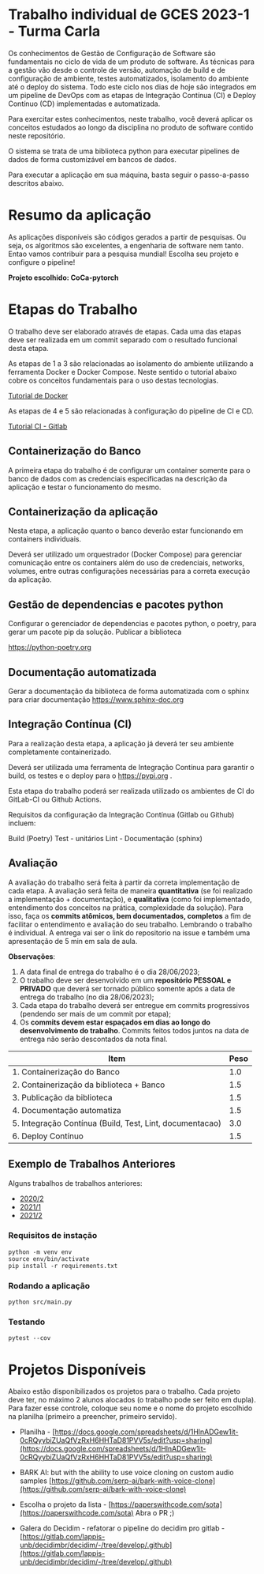 # Trabalho individual de GCES 2023-1 - Turma Carla


Os conhecimentos de Gestão de Configuração de Software são fundamentais no ciclo de vida de um produto de software. As técnicas para a gestão vão desde o controle de versão, automação de build e de configuração de ambiente, testes automatizados, isolamento do ambiente até o deploy do sistema. Todo este ciclo nos dias de hoje são integrados em um pipeline de DevOps com as etapas de Integração Contínua (CI) e Deploy Contínuo (CD) implementadas e automatizada.

Para exercitar estes conhecimentos, neste trabalho, você deverá aplicar os conceitos estudados ao longo da disciplina no produto de software contido neste repositório.

O sistema se trata de uma biblioteca python para executar pipelines de dados de forma customizável em bancos de dados.

Para executar a aplicação em sua máquina, basta seguir o passo-a-passo descritos abaixo.

# Resumo da aplicação 

 As aplicações disponíveis são códigos gerados a partir de pesquisas. Ou seja, os algoritmos são excelentes, a engenharia de software nem tanto. Entao vamos contribuir para a pesquisa mundial!
 Escolha seu projeto e configure o pipeline!

**Projeto escolhido: CoCa-pytorch**

 # Etapas do Trabalho

 O trabalho deve ser elaborado através de etapas. Cada uma das etapas deve ser realizada em um commit separado com o resultado funcional desta etapa.

As etapas de 1 a 3 são relacionadas ao isolamento do ambiente utilizando a ferramenta Docker e Docker Compose. Neste sentido o tutorial abaixo cobre os conceitos fundamentais para o uso destas tecnologias.

[Tutorial de Docker](https://github.com/FGA-GCES/Workshop-Docker-Entrega-01/tree/main/tutorial_docker)

As etapas de 4 e 5 são relacionadas à configuração do pipeline de CI e CD.

[Tutorial CI - Gitlab](https://github.com/FGA-GCES/Workshop-CI-Entrega-02/tree/main/gitlab-ci_tutorial)


## Containerização do Banco

A primeira etapa do trabalho é de configurar um container somente para o banco de dados com as credenciais especificadas na descrição da aplicação e testar o funcionamento do mesmo.

## Containerização da aplicação 

Nesta etapa,  a aplicação  quanto o banco deverão estar funcionando em containers individuais.

Deverá ser utilizado um orquestrador (Docker Compose) para gerenciar comunicação entre os containers além do uso de credenciais, networks, volumes, entre outras configurações necessárias para a correta execução da aplicação.

## Gestão de dependencias e pacotes python

Configurar o gerenciador de dependencias e pacotes python, o poetry, para gerar um pacote pip da solução. Publicar a biblioteca

https://python-poetry.org

## Documentação automatizada

Gerar a documentação da biblioteca de forma automatizada com o sphinx para criar documentação https://www.sphinx-doc.org



##  Integração Contínua (CI)

Para a realização desta etapa, a aplicação já deverá ter seu ambiente completamente containerizado.

Deverá ser utilizada uma ferramenta de Integração Contínua para garantir o build, os testes e o deploy para o https://pypi.org .

Esta etapa do trabalho poderá ser realizada utilizado os ambientes de CI do GitLab-CI ou Github Actions.

Requisitos da configuração da Integração Contínua (Gitlab ou Github) incluem:

Build (Poetry)
Test - unitários
Lint - 
Documentação (sphinx)


## Avaliação

A avaliação do trabalho será feita à partir da correta implementação de cada etapa. A avaliação será feita de maneira **quantitativa** (se foi realizado a implementação + documentação), e **qualitativa** (como foi implementado, entendimento dos conceitos na prática, complexidade da solução). Para isso, faça os **commits atômicos, bem documentados, completos** a fim de facilitar o entendimento e avaliação do seu trabalho. Lembrando o trabalho é individual. A entrega vai ser o link do repositorio na issue e também uma apresentação de 5 min em sala de aula.

**Observações**: 
1. A data final de entrega do trabalho é o dia 28/06/2023;
2. O trabalho deve ser desenvolvido em um **repositório PESSOAL e PRIVADO** que deverá ser tornado público somente após a data de entrega do trabalho (no dia 28/06/2023);
3. Cada etapa do trabalho deverá ser entregue em commits progressivos (pendendo ser mais de um commit por etapa);
4. Os **commits devem estar espaçados em dias ao longo do desenvolvimento do trabalho**. Commits feitos todos juntos na data de entrega não serão descontados da nota final.

| Item | Peso |
|---|---|
| 1. Containerização do Banco                      | 1.0 |
| 2. Containerização da biblioteca + Banco          | 1.5 |
| 3. Publicação da biblioteca  | 1.5 |
| 4. Documentação automatiza | 1.5 |
| 5. Integração Contínua (Build, Test, Lint, documentacao)       | 3.0 |
| 6. Deploy Contínuo                               | 1.5 |


##  Exemplo de Trabalhos Anteriores

Alguns trabalhos de trabalhos anteriores:

- [2020/2](https://github.com/FGA-GCES/Trabalho-Individual-2020-2)
- [2021/1](https://github.com/FGA-GCES/Workshop-Docker-Entrega-01)
- [2021/2](https://github.com/FGA-GCES/Trabalho-Individual-2021-2)



### Requisitos de instação

```
python -m venv env
source env/bin/activate
pip install -r requirements.txt
```

### Rodando a aplicação

```
python src/main.py
```

### Testando

```
pytest --cov
```


# Projetos Disponíveis

Abaixo estão disponibilizados os projetos para o trabalho. Cada projeto deve ter, no máximo 2 alunos alocados (o trabalho pode ser feito em dupla). Para fazer esse controle, coloque seu nome e o nome do projeto escolhido na planilha (primeiro a preencher, primeiro servido). 

- Planilha - [https://docs.google.com/spreadsheets/d/1HlnADGew1it-0cRQyybiZUaQfVzRxH6HHTaD81PVV5s/edit?usp=sharing](https://docs.google.com/spreadsheets/d/1HlnADGew1it-0cRQyybiZUaQfVzRxH6HHTaD81PVV5s/edit?usp=sharing)

- BARK AI: but with the ability to use voice cloning on custom audio samples
[https://github.com/serp-ai/bark-with-voice-clone](https://github.com/serp-ai/bark-with-voice-clone)

- Escolha o projeto da lista - [https://paperswithcode.com/sota](https://paperswithcode.com/sota)
Abra o PR ;)

- Galera do Decidim - refatorar o pipeline do decidim pro gitlab - [https://gitlab.com/lappis-unb/decidimbr/decidim/-/tree/develop/.github](https://gitlab.com/lappis-unb/decidimbr/decidim/-/tree/develop/.github)
